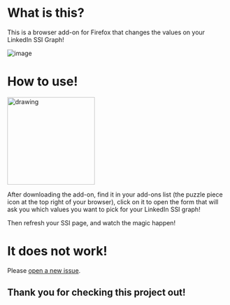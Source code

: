 # What is this?

This is a browser add-on for Firefox that changes the values on your LinkedIn SSI Graph!

![image](https://github.com/user-attachments/assets/58928634-5bcc-42e4-8c7a-b3aa410f65a7)

# How to use!

<a href="https://addons.mozilla.org/addon/linkedin-ssi-cracker/"><img src="https://blog.mozilla.org/addons/files/2020/04/get-the-addon-fx-apr-2020.svg" alt="drawing" width="200"/></a>

After downloading the add-on, find it in your add-ons list (the puzzle piece icon at the top right of your browser), click on it to open the form that will ask you which values you want to pick for your LinkedIn SSI graph!

Then refresh your SSI page, and watch the magic happen!

# It does not work!

Please [open a new issue](https://github.com/helloyanis/Linkedin-SSI-Cracker/issues).

## Thank you for checking this project out!
